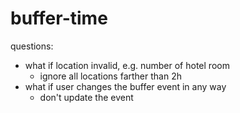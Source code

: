 # buffer-time

questions:
  - what if location invalid, e.g. number of hotel room
    - ignore all locations farther than 2h
  - what if user changes the buffer event in any way
    - don't update the event
